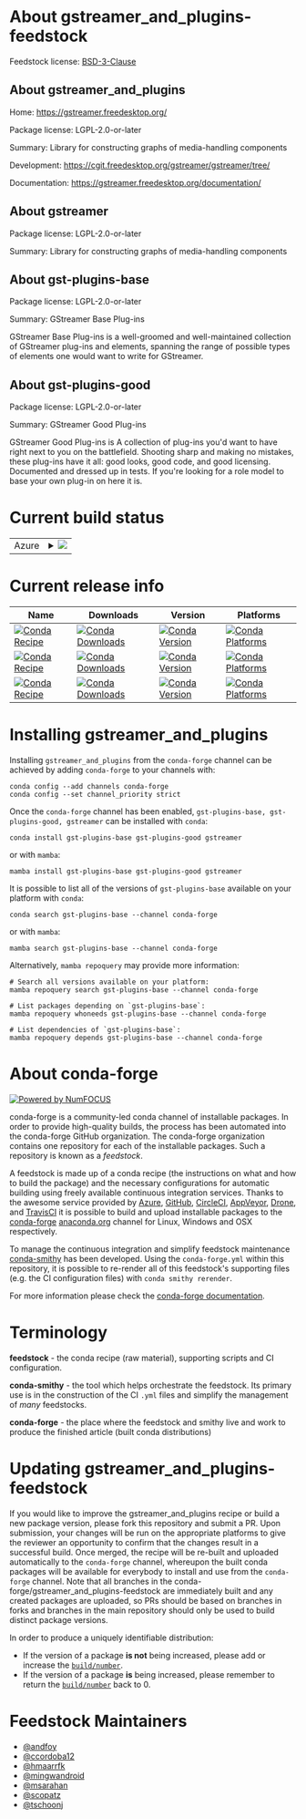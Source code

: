 About gstreamer_and_plugins-feedstock
=====================================

Feedstock license: [BSD-3-Clause](https://github.com/conda-forge/gstreamer-feedstock/blob/main/LICENSE.txt)


About gstreamer_and_plugins
---------------------------

Home: https://gstreamer.freedesktop.org/

Package license: LGPL-2.0-or-later

Summary: Library for constructing graphs of media-handling components

Development: https://cgit.freedesktop.org/gstreamer/gstreamer/tree/

Documentation: https://gstreamer.freedesktop.org/documentation/

About gstreamer
---------------



Package license: LGPL-2.0-or-later

Summary: Library for constructing graphs of media-handling components

About gst-plugins-base
----------------------



Package license: LGPL-2.0-or-later

Summary: GStreamer Base Plug-ins

GStreamer Base Plug-ins is a well-groomed and well-maintained collection of
GStreamer plug-ins and elements, spanning the range of possible types of
elements one would want to write for GStreamer.


About gst-plugins-good
----------------------



Package license: LGPL-2.0-or-later

Summary: GStreamer Good Plug-ins

GStreamer Good Plug-ins is A collection of plug-ins you'd
want to have right next to you on the battlefield.
Shooting sharp and making no mistakes, these plug-ins have it
all: good looks, good code, and good licensing.  Documented and
dressed up in tests.  If you're looking for a role model to
base your own plug-in on here it is.


Current build status
====================


<table>
    
  <tr>
    <td>Azure</td>
    <td>
      <details>
        <summary>
          <a href="https://dev.azure.com/conda-forge/feedstock-builds/_build/latest?definitionId=394&branchName=main">
            <img src="https://dev.azure.com/conda-forge/feedstock-builds/_apis/build/status/gstreamer-feedstock?branchName=main">
          </a>
        </summary>
        <table>
          <thead><tr><th>Variant</th><th>Status</th></tr></thead>
          <tbody><tr>
              <td>linux_64</td>
              <td>
                <a href="https://dev.azure.com/conda-forge/feedstock-builds/_build/latest?definitionId=394&branchName=main">
                  <img src="https://dev.azure.com/conda-forge/feedstock-builds/_apis/build/status/gstreamer-feedstock?branchName=main&jobName=linux&configuration=linux%20linux_64_" alt="variant">
                </a>
              </td>
            </tr><tr>
              <td>linux_aarch64</td>
              <td>
                <a href="https://dev.azure.com/conda-forge/feedstock-builds/_build/latest?definitionId=394&branchName=main">
                  <img src="https://dev.azure.com/conda-forge/feedstock-builds/_apis/build/status/gstreamer-feedstock?branchName=main&jobName=linux&configuration=linux%20linux_aarch64_" alt="variant">
                </a>
              </td>
            </tr><tr>
              <td>linux_ppc64le</td>
              <td>
                <a href="https://dev.azure.com/conda-forge/feedstock-builds/_build/latest?definitionId=394&branchName=main">
                  <img src="https://dev.azure.com/conda-forge/feedstock-builds/_apis/build/status/gstreamer-feedstock?branchName=main&jobName=linux&configuration=linux%20linux_ppc64le_" alt="variant">
                </a>
              </td>
            </tr><tr>
              <td>osx_64</td>
              <td>
                <a href="https://dev.azure.com/conda-forge/feedstock-builds/_build/latest?definitionId=394&branchName=main">
                  <img src="https://dev.azure.com/conda-forge/feedstock-builds/_apis/build/status/gstreamer-feedstock?branchName=main&jobName=osx&configuration=osx%20osx_64_" alt="variant">
                </a>
              </td>
            </tr><tr>
              <td>osx_arm64</td>
              <td>
                <a href="https://dev.azure.com/conda-forge/feedstock-builds/_build/latest?definitionId=394&branchName=main">
                  <img src="https://dev.azure.com/conda-forge/feedstock-builds/_apis/build/status/gstreamer-feedstock?branchName=main&jobName=osx&configuration=osx%20osx_arm64_" alt="variant">
                </a>
              </td>
            </tr><tr>
              <td>win_64</td>
              <td>
                <a href="https://dev.azure.com/conda-forge/feedstock-builds/_build/latest?definitionId=394&branchName=main">
                  <img src="https://dev.azure.com/conda-forge/feedstock-builds/_apis/build/status/gstreamer-feedstock?branchName=main&jobName=win&configuration=win%20win_64_" alt="variant">
                </a>
              </td>
            </tr>
          </tbody>
        </table>
      </details>
    </td>
  </tr>
</table>

Current release info
====================

| Name | Downloads | Version | Platforms |
| --- | --- | --- | --- |
| [![Conda Recipe](https://img.shields.io/badge/recipe-gst--plugins--base-green.svg)](https://anaconda.org/conda-forge/gst-plugins-base) | [![Conda Downloads](https://img.shields.io/conda/dn/conda-forge/gst-plugins-base.svg)](https://anaconda.org/conda-forge/gst-plugins-base) | [![Conda Version](https://img.shields.io/conda/vn/conda-forge/gst-plugins-base.svg)](https://anaconda.org/conda-forge/gst-plugins-base) | [![Conda Platforms](https://img.shields.io/conda/pn/conda-forge/gst-plugins-base.svg)](https://anaconda.org/conda-forge/gst-plugins-base) |
| [![Conda Recipe](https://img.shields.io/badge/recipe-gst--plugins--good-green.svg)](https://anaconda.org/conda-forge/gst-plugins-good) | [![Conda Downloads](https://img.shields.io/conda/dn/conda-forge/gst-plugins-good.svg)](https://anaconda.org/conda-forge/gst-plugins-good) | [![Conda Version](https://img.shields.io/conda/vn/conda-forge/gst-plugins-good.svg)](https://anaconda.org/conda-forge/gst-plugins-good) | [![Conda Platforms](https://img.shields.io/conda/pn/conda-forge/gst-plugins-good.svg)](https://anaconda.org/conda-forge/gst-plugins-good) |
| [![Conda Recipe](https://img.shields.io/badge/recipe-gstreamer-green.svg)](https://anaconda.org/conda-forge/gstreamer) | [![Conda Downloads](https://img.shields.io/conda/dn/conda-forge/gstreamer.svg)](https://anaconda.org/conda-forge/gstreamer) | [![Conda Version](https://img.shields.io/conda/vn/conda-forge/gstreamer.svg)](https://anaconda.org/conda-forge/gstreamer) | [![Conda Platforms](https://img.shields.io/conda/pn/conda-forge/gstreamer.svg)](https://anaconda.org/conda-forge/gstreamer) |

Installing gstreamer_and_plugins
================================

Installing `gstreamer_and_plugins` from the `conda-forge` channel can be achieved by adding `conda-forge` to your channels with:

```
conda config --add channels conda-forge
conda config --set channel_priority strict
```

Once the `conda-forge` channel has been enabled, `gst-plugins-base, gst-plugins-good, gstreamer` can be installed with `conda`:

```
conda install gst-plugins-base gst-plugins-good gstreamer
```

or with `mamba`:

```
mamba install gst-plugins-base gst-plugins-good gstreamer
```

It is possible to list all of the versions of `gst-plugins-base` available on your platform with `conda`:

```
conda search gst-plugins-base --channel conda-forge
```

or with `mamba`:

```
mamba search gst-plugins-base --channel conda-forge
```

Alternatively, `mamba repoquery` may provide more information:

```
# Search all versions available on your platform:
mamba repoquery search gst-plugins-base --channel conda-forge

# List packages depending on `gst-plugins-base`:
mamba repoquery whoneeds gst-plugins-base --channel conda-forge

# List dependencies of `gst-plugins-base`:
mamba repoquery depends gst-plugins-base --channel conda-forge
```


About conda-forge
=================

[![Powered by
NumFOCUS](https://img.shields.io/badge/powered%20by-NumFOCUS-orange.svg?style=flat&colorA=E1523D&colorB=007D8A)](https://numfocus.org)

conda-forge is a community-led conda channel of installable packages.
In order to provide high-quality builds, the process has been automated into the
conda-forge GitHub organization. The conda-forge organization contains one repository
for each of the installable packages. Such a repository is known as a *feedstock*.

A feedstock is made up of a conda recipe (the instructions on what and how to build
the package) and the necessary configurations for automatic building using freely
available continuous integration services. Thanks to the awesome service provided by
[Azure](https://azure.microsoft.com/en-us/services/devops/), [GitHub](https://github.com/),
[CircleCI](https://circleci.com/), [AppVeyor](https://www.appveyor.com/),
[Drone](https://cloud.drone.io/welcome), and [TravisCI](https://travis-ci.com/)
it is possible to build and upload installable packages to the
[conda-forge](https://anaconda.org/conda-forge) [anaconda.org](https://anaconda.org/)
channel for Linux, Windows and OSX respectively.

To manage the continuous integration and simplify feedstock maintenance
[conda-smithy](https://github.com/conda-forge/conda-smithy) has been developed.
Using the ``conda-forge.yml`` within this repository, it is possible to re-render all of
this feedstock's supporting files (e.g. the CI configuration files) with ``conda smithy rerender``.

For more information please check the [conda-forge documentation](https://conda-forge.org/docs/).

Terminology
===========

**feedstock** - the conda recipe (raw material), supporting scripts and CI configuration.

**conda-smithy** - the tool which helps orchestrate the feedstock.
                   Its primary use is in the construction of the CI ``.yml`` files
                   and simplify the management of *many* feedstocks.

**conda-forge** - the place where the feedstock and smithy live and work to
                  produce the finished article (built conda distributions)


Updating gstreamer_and_plugins-feedstock
========================================

If you would like to improve the gstreamer_and_plugins recipe or build a new
package version, please fork this repository and submit a PR. Upon submission,
your changes will be run on the appropriate platforms to give the reviewer an
opportunity to confirm that the changes result in a successful build. Once
merged, the recipe will be re-built and uploaded automatically to the
`conda-forge` channel, whereupon the built conda packages will be available for
everybody to install and use from the `conda-forge` channel.
Note that all branches in the conda-forge/gstreamer_and_plugins-feedstock are
immediately built and any created packages are uploaded, so PRs should be based
on branches in forks and branches in the main repository should only be used to
build distinct package versions.

In order to produce a uniquely identifiable distribution:
 * If the version of a package **is not** being increased, please add or increase
   the [``build/number``](https://docs.conda.io/projects/conda-build/en/latest/resources/define-metadata.html#build-number-and-string).
 * If the version of a package **is** being increased, please remember to return
   the [``build/number``](https://docs.conda.io/projects/conda-build/en/latest/resources/define-metadata.html#build-number-and-string)
   back to 0.

Feedstock Maintainers
=====================

* [@andfoy](https://github.com/andfoy/)
* [@ccordoba12](https://github.com/ccordoba12/)
* [@hmaarrfk](https://github.com/hmaarrfk/)
* [@mingwandroid](https://github.com/mingwandroid/)
* [@msarahan](https://github.com/msarahan/)
* [@scopatz](https://github.com/scopatz/)
* [@tschoonj](https://github.com/tschoonj/)

